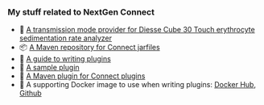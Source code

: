 

### My stuff related to NextGen Connect
- 🔌 [A transmission mode provider for Diesse Cube 30 Touch erythrocyte sedimentation rate analyzer](https://github.com/kpalang/mirth-transmissionmode-cube30touch)
- 📦 [A Maven repository for Connect jarfiles](https://maven.kaurpalang.com/#browse/browse:maven-public:com%2Fmirth)
- 📖 [A guide to writing plugins](https://github.com/kpalang/mirth-plugin-guide)
- 🔌 [A sample plugin](https://github.com/kpalang/mirth-sample-plugin)
- 🔌 [A Maven plugin for Connect plugins](https://github.com/kpalang/mirth-plugin-maven-plugin)
- 🐳 A supporting Docker image to use when writing plugins: [Docker Hub](https://hub.docker.com/r/kpalang/connect/), [Github](https://github.com/kpalang/mirth-plugin-dev-docker)
